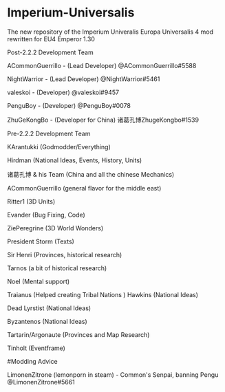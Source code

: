 # Imperium-Universalis

The new repository of the Imperium Univeralis Europa Universalis 4 mod rewritten for EU4 Emperor 1.30

  Post-2.2.2 Development Team

ACommonGuerrillo - (Lead Developer)
@ACommonGuerrillo#5588

NightWarrior - (Lead Developer)
@NightWarrior#5461

valeskoi - (Developer)
@valeskoi#9457

PenguBoy - (Developer)
@PenguBoy#0078

ZhuGeKongBo - (Developer for China)
诸葛孔博ZhugeKongbo#1539

 Pre-2.2.2 Development Team

KArantukki (Godmodder/Everything)

Hirdman (National Ideas, Events, History, Units)

诸葛孔博 & his Team (China and all the chinese Mechanics)

ACommonGuerrillo (general flavor for the middle east)

Ritter1 (3D Units)

Evander (Bug Fixing, Code)

ZiePeregrine (3D World Wonders)

President Storm (Texts)

Sir Henri (Provinces, historical research)

Tarnos (a bit of historical research)

Noel (Mental support)

Traianus (Helped creating Tribal Nations )
Hawkins (National Ideas)

Dead Lyrstist (National Ideas)

Byzantenos (National Ideas)

Tartarin/Argonaute (Provinces and Map Research)

Tinholt (Eventframe)

#Modding Advice

LimonenZitrone (lemonporn in steam) - Common's Senpai, banning Pengu
@LimonenZitrone#5661